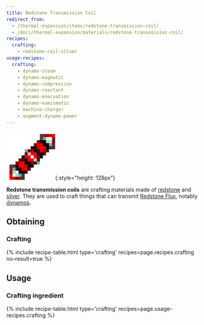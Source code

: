 ```yaml
---
title: Redstone Transmission Coil
redirect_from:
  - /thermal-expansion/items/redstone-transmission-coil/
  - /docs/thermal-expansion/materials/redstone-transmission-coil/
recipes:
  crafting:
    - redstone-coil-silver
usage-recipes:
  crafting:
    - dynamo-steam
    - dynamo-magmatic
    - dynamo-compression
    - dynamo-reactant
    - dynamo-enervation
    - dynamo-numismatic
    - machine-charger
    - augment-dynamo-power
---
```


![Redstone transmission coil](/assets/images/thermal-foundation/redstone-coil-silver.png){:style="height: 128px"}


**Redstone transmission coils** are crafting materials made of
[redstone](https://minecraft.gamepedia.com/Redstone) and
[silver](/docs/thermal-foundation/items/materials/ingots/silver-ingot/). They
are used to craft things that can transmit [Redstone
Flux](/docs/redstone-flux/), notably
[dynamos](/docs/thermal-expansion/dynamos/).


Obtaining
---------

### Crafting
{% include recipe-table.html type='crafting' recipes=page.recipes.crafting no-result=true %}


Usage
-----

### Crafting ingredient
{% include recipe-table.html type='crafting' recipes=page.usage-recipes.crafting %}
